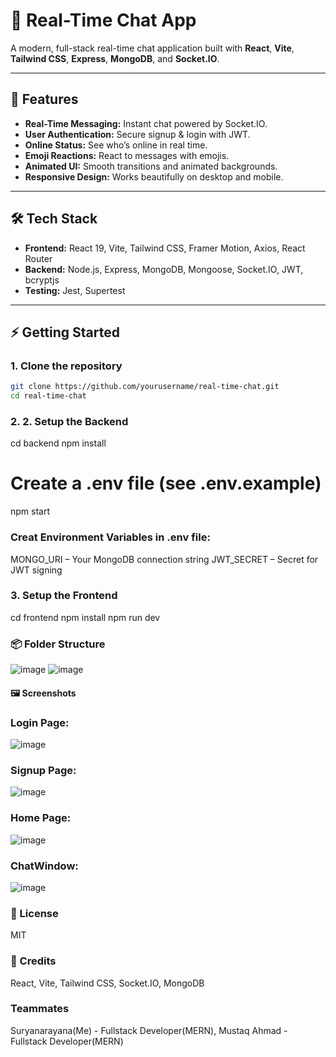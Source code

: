 # 💬 Real-Time Chat App

A modern, full-stack real-time chat application built with **React**, **Vite**, **Tailwind CSS**, **Express**, **MongoDB**, and **Socket.IO**.



---

## 🚀 Features

- **Real-Time Messaging:** Instant chat powered by Socket.IO.
- **User Authentication:** Secure signup & login with JWT.
- **Online Status:** See who’s online in real time.
- **Emoji Reactions:** React to messages with emojis.
- **Animated UI:** Smooth transitions and animated backgrounds.
- **Responsive Design:** Works beautifully on desktop and mobile.

---

## 🛠️ Tech Stack

- **Frontend:** React 19, Vite, Tailwind CSS, Framer Motion, Axios, React Router
- **Backend:** Node.js, Express, MongoDB, Mongoose, Socket.IO, JWT, bcryptjs
- **Testing:** Jest, Supertest

---

## ⚡ Getting Started

### 1. Clone the repository

```sh
git clone https://github.com/yourusername/real-time-chat.git
cd real-time-chat
```

### 2. 2. Setup the Backend
cd backend 
npm install
# Create a .env file (see .env.example)
npm start

### Creat Environment Variables in .env file:
MONGO_URI – Your MongoDB connection string
JWT_SECRET – Secret for JWT signing

### 3. Setup the Frontend
cd frontend
npm install
npm run dev

### 📦 Folder Structure
![image](https://github.com/user-attachments/assets/e7df3ee9-9ae8-4726-a8ba-e9ccaf53ecdf)
![image](https://github.com/user-attachments/assets/851b84bd-aee9-41ca-ad83-aa1c8f08be37)

#### 🖼️ Screenshots
### Login Page:
![image](https://github.com/user-attachments/assets/5bc7145d-5834-4ed7-bb1d-f40c2812add0)

### Signup Page:
![image](https://github.com/user-attachments/assets/fffd9144-bb7a-4b2f-8bff-a3f2cc8f9d60)

### Home Page:
![image](https://github.com/user-attachments/assets/e5c060bd-55c8-417d-8939-f5c0a409998f)

### ChatWindow:
![image](https://github.com/user-attachments/assets/bcf52185-3069-47da-a208-2f314c5f3703)

### 📝 License
MIT

### 🙏 Credits
React, 
Vite, 
Tailwind CSS, 
Socket.IO, 
MongoDB

### Teammates
Suryanarayana(Me) - Fullstack Developer(MERN), 
Mustaq Ahmad - Fullstack Developer(MERN)
